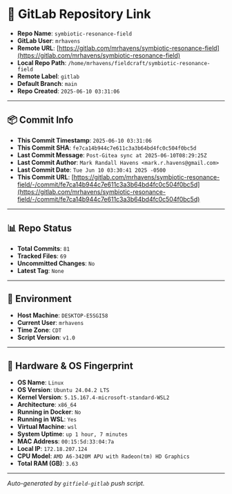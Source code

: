 # 🔗 GitLab Repository Link

- **Repo Name**: `symbiotic-resonance-field`
- **GitLab User**: `mrhavens`
- **Remote URL**: [https://gitlab.com/mrhavens/symbiotic-resonance-field](https://gitlab.com/mrhavens/symbiotic-resonance-field)
- **Local Repo Path**: `/home/mrhavens/fieldcraft/symbiotic-resonance-field`
- **Remote Label**: `gitlab`
- **Default Branch**: `main`
- **Repo Created**: `2025-06-10 03:31:06`

---

## 📦 Commit Info

- **This Commit Timestamp**: `2025-06-10 03:31:06`
- **This Commit SHA**: `fe7ca14b944c7e611c3a3b64bd4fc0c504f0bc5d`
- **Last Commit Message**: `Post-Gitea sync at 2025-06-10T08:29:25Z`
- **Last Commit Author**: `Mark Randall Havens <mark.r.havens@gmail.com>`
- **Last Commit Date**: `Tue Jun 10 03:30:41 2025 -0500`
- **This Commit URL**: [https://gitlab.com/mrhavens/symbiotic-resonance-field/-/commit/fe7ca14b944c7e611c3a3b64bd4fc0c504f0bc5d](https://gitlab.com/mrhavens/symbiotic-resonance-field/-/commit/fe7ca14b944c7e611c3a3b64bd4fc0c504f0bc5d)

---

## 📊 Repo Status

- **Total Commits**: `81`
- **Tracked Files**: `69`
- **Uncommitted Changes**: `No`
- **Latest Tag**: `None`

---

## 🧽 Environment

- **Host Machine**: `DESKTOP-E5SGI58`
- **Current User**: `mrhavens`
- **Time Zone**: `CDT`
- **Script Version**: `v1.0`

---

## 🧬 Hardware & OS Fingerprint

- **OS Name**: `Linux`
- **OS Version**: `Ubuntu 24.04.2 LTS`
- **Kernel Version**: `5.15.167.4-microsoft-standard-WSL2`
- **Architecture**: `x86_64`
- **Running in Docker**: `No`
- **Running in WSL**: `Yes`
- **Virtual Machine**: `wsl`
- **System Uptime**: `up 1 hour, 7 minutes`
- **MAC Address**: `00:15:5d:33:04:7a`
- **Local IP**: `172.18.207.124`
- **CPU Model**: `AMD A6-3420M APU with Radeon(tm) HD Graphics`
- **Total RAM (GB)**: `3.63`

---

_Auto-generated by `gitfield-gitlab` push script._
